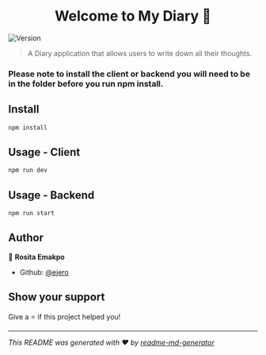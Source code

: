 <h1 align="center">Welcome to My Diary 👋</h1>
<p>
  <img alt="Version" src="https://img.shields.io/badge/version-0.0.1-blue.svg?cacheSeconds=2592000" />
</p>

> A Diary application that allows users to write down all their thoughts.

### Please note to install the client or backend you will need to be in the folder before you run npm install. 

## Install

```sh
npm install
```

## Usage - Client
```sh
npm run dev
```

## Usage - Backend

```sh
npm run start
```

## Author

👤 **Rosita Emakpo**

- Github: [@ejero](https://github.com/ejero)

## Show your support

Give a ⭐️ if this project helped you!

---

_This README was generated with ❤️ by [readme-md-generator](https://github.com/kefranabg/readme-md-generator)_
